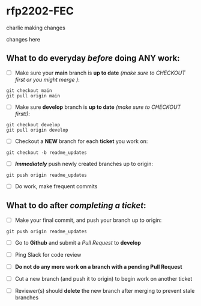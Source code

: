# rfp2202-FEC
charlie making changes

changes here






## What to do **everyday** _before_ doing **ANY** work:
- [ ] Make sure your **main** branch is **up to date** _(make sure to CHECKOUT first or you might merge )_:
```
git checkout main
git pull origin main
```
- [ ] Make sure **develop** branch is **up to date** _(make sure to CHECKOUT first!)_:
```
git checkout develop
git pull origin develop
```
- [ ] Checkout a **NEW** branch for each **ticket** you work on:
```
git checkout -b readme_updates
```
- [ ] _**Immediately**_ push newly created branches up to origin:
```
git push origin readme_updates
```
- [ ] Do work, make frequent commits


## What to do after _**completing a ticket**_:
- [ ] Make your final commit, and push your branch up to origin:
```
git push origin readme_updates
```
- [ ] Go to **Github** and submit a _Pull Request_ to **develop**
- [ ] Ping Slack for code review
- [ ] **Do not do any more work on a branch with a pending Pull Request**
- [ ] Cut a new branch (and push it to origin) to begin work on another ticket
- [ ] Reviewer(s) should **delete** the new branch after merging to prevent stale branches



